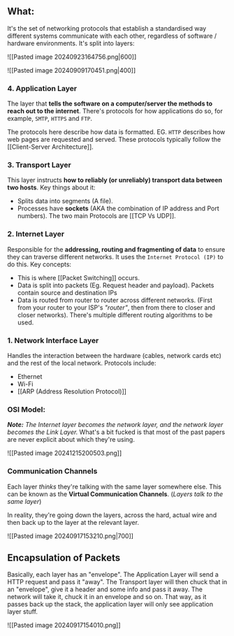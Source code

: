 ## What:
It's the set of networking protocols that establish a standardised way different systems communicate with each other, regardless of software / hardware environments. It's split into layers:

![[Pasted image 20240923164756.png|600]]

![[Pasted image 20240909170451.png|400]]

### 4. Application Layer
The layer that **tells the software on a computer/server the methods to reach out to the internet**. There's protocols for how applications do so, for example, `SMTP`, `HTTPS` and `FTP`. 

The protocols here describe how data is formatted. EG. `HTTP` describes how web pages are requested and served. These protocols typically follow the [[Client-Server Architecture]].

### 3. Transport Layer
This layer instructs **how to reliably (or unreliably) transport data between two hosts**. Key things about it:
- Splits data into segments (A file).
-  Processes have **sockets** (AKA the combination of IP address and Port numbers).
 The two main Protocols are [[TCP Vs UDP]].

### 2. Internet Layer
Responsible for the **addressing, routing and fragmenting of data** to ensure they can traverse different networks. It uses the `Internet Protocol (IP)` to do this. Key concepts:
- This is where [[Packet Switching]] occurs.
- Data is split into packets (Eg. Request header and payload). Packets contain source and destination IPs
- Data is routed from router to router across different networks. (First from your router to your ISP's *"router"*, then from there to closer and closer networks). There's multiple different routing algorithms to be used. 

### 1. Network Interface Layer
Handles the interaction between the hardware (cables, network cards etc) and the rest of the local network. Protocols include:
- Ethernet
- Wi-Fi
- [[ARP (Address Resolution Protocol)]]

### OSI Model:
***Note:*** *The Internet layer becomes the network layer, and the network layer becomes the Link Layer.*
What's a bit fucked is that most of the past papers are never explicit about which they're using. 

![[Pasted image 20241215200503.png]]
### Communication Channels
Each layer _thinks_ they're talking with the same layer somewhere else. This can be known as the **Virtual Communication Channels**. (*Layers talk to the same layer*)

In reality, they're going down the layers, across the hard, actual wire and then back up to the layer at the relevant layer. 

![[Pasted image 20240917153210.png|700]]

## Encapsulation of Packets
Basically, each layer has an "envelope". The Application Layer will send a HTTP request and pass it "away". The Transport layer will then chuck that in an "envelope", give it a header and some info and pass it away. The network will take it, chuck it in an envelope and so on. That way, as it passes back up the stack, the application layer will only see application layer stuff. 

![[Pasted image 20240917154010.png]]